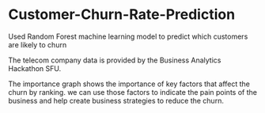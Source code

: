 # Customer-Churn-Rate-Prediction
Used Random Forest machine learning model to predict which customers are likely to churn

The telecom company data is provided by the Business Analytics Hackathon SFU.

The importance graph shows the importance of key factors that affect the churn by ranking.
we can use those factors to indicate the pain points of the business and help create business strategies to reduce the churn.
